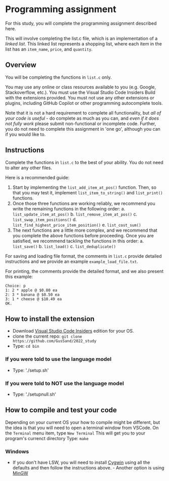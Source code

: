 # Programming assignment 

For this study, you will complete the programming assignment described here.

This will involve completing the list.c file, which is an implementation of a _linked list_.
This linked list represents a shopping list, where each item in the list has an `item_name`, `price`, and `quantity`.

## Overview

You will be completing the functions in `list.c` only.

You may use any online or class resources available to you (e.g. Google, Stackoverflow, etc.). 
You must use the Visual Studio Code Insiders Build with the extensions provided. 
You must not use any other extensions or plugins, including GitHub Copilot or other programming autocomplete tools.

Note that it is not a hard requirement to complete all functionality, but _all of your code is useful_ - do complete as much as you can, and _even if it does not fully work_ please submit non-functional or incomplete code. Further, you do not need to complete this assignment in 'one go', although you can if you would like to. 

## Instructions

Complete the functions in `list.c` to the best of your ability. You do not need to alter any other files.

Here is a recommended guide:
1. Start by implementing the `list_add_item_at_pos()` function. Then, so that you may test it, implement `list_item_to_string()` and `list_print()` functions.
2. Once those three functions are working reliably, we recommend you write the remaining functions in the following order:
 a. `list_update_item_at_pos()`
 b. `list_remove_item_at_pos()`
 c. `list_swap_item_positions()`
 d. `list_find_highest_price_item_position()`
 e. `list_cost_sum()`
3. The next functions are a little more complex, and we recommend that you complete the above functions before proceeding. Once you are satisfied, we recommend tackling the functions in this order:
 a. `list_save()`
 b. `list_load()`
 c. `list_deduplicate()`

For saving and loading file format, the comments in `list.c` provide detailed instructions and we provide an example `example_load_file.txt`.

For printing, the comments provide the detailed format, and we also present this example:
```
Choice: p
1: 2 * apple @ $0.80 ea
2: 3 * banana @ $0.50 ea
3: 1 * cheese @ $10.49 ea
OK.
```

## How to install the extension
- Download [Visual Studio Code Insiders](https://code.visualstudio.com/insiders/) edition for your OS. 
- clone the current repo: `git clone https://github.com/GusSand/2022_study`
- Type: `cd bin` 

### If you were told to use the language model
- Type: './setup.sh'

### If you were told to NOT use the language model
- Type: './setupnull.sh'

## How to compile and test your code

Depending on your current OS your how to compile might be different, but the idea is that you will need to open a terminal window from VSCode. 
On the `Terminal` menu item, type `New Terminal`
This will get you to your program's currenct directory
Type: `make`

### Windows

- If you don't have LSW, you will need to install [Cygwin](http://www.cygwin.com/install.html) using all the defaults and then follow the instructions above. - Another option is using [MinGW](https://www.mingw-w64.org/) 

